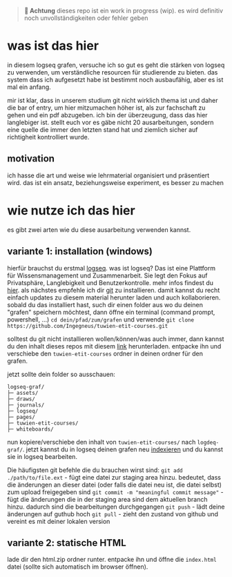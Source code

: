 > **🚧 Achtung**
dieses repo ist ein work in progress (wip). es wird definitiv noch unvollständigkeiten oder fehler geben 

# was ist das hier
in diesem logseq grafen, versuche ich so gut es geht die stärken von logseq zu verwenden, um verständliche resourcen für studierende zu bieten. das system dass ich aufgesetzt habe ist bestimmt noch ausbaufähig, aber es ist mal ein anfang.

mir ist klar, dass in unserem studium git nicht wirklich thema ist und daher die bar of entry, um hier mitzumachen höher ist, als zur fachschaft zu gehen und ein pdf abzugeben. ich bin der überzeugung, dass das hier langlebiger ist. stellt euch vor es gäbe nicht 20 ausarbeitungen, sondern eine quelle die immer den letzten stand hat und ziemlich sicher auf richtigheit kontrolliert wurde.

## motivation
ich hasse die art und weise wie lehrmaterial organisiert und präsentiert wird. das ist ein ansatz, beziehungsweise experiment, es besser zu machen

# wie nutze ich das hier
es gibt zwei arten wie du diese ausarbeitung verwenden kannst.
## variante 1: installation (windows)
hierfür brauchst du erstmal [logseq](https://github.com/logseq/logseq). was ist logseq? Das ist eine Plattform für Wissensmanagement und Zusammenarbeit. Sie legt den Fokus auf Privatsphäre, Langlebigkeit und Benutzerkontrolle. mehr infos findest du [hier](https://logseq.com/).
als nächstes empfehle ich dir [git](https://git-scm.com/downloads) zu installieren. damit kannst du recht einfach updates zu diesem material herunter laden und auch kollaborieren. sobald du das installiert hast, such dir einen folder aus wo du deinen "grafen" speichern möchtest, dann öffne ein terminal (command prompt, powershell, ...) 
`cd dein/pfad/zum/grafen` 
und verwende 
`git clone https://github.com/Ingegneus/tuwien-etit-courses.git`

solltest du git nicht installieren wollen/können/was auch immer, dann kannst du den inhalt dieses repos mit diesem [link](https://github.com/Ingegneus/tuwien-etit-courses/archive/refs/heads/main.zip) herunterladen. entpacke ihn und verschiebe den `tuwien-etit-courses` ordner in deinen ordner für den grafen. 

jetzt sollte dein folder so ausschauen:

```
logseq-graf/
├─ assets/
├─ draws/
├─ journals/
├─ logseq/
├─ pages/
├─ tuwien-etit-courses/
├─ whiteboards/
```

nun kopiere/verschiebe den inhalt von `tuwien-etit-courses/` nach `logdeq-graf/`. jetzt kannst du in logseq deinen grafen neu [indexieren](https://docs.logseq.com/#/page/63500411-87b0-4d62-a9ac-5b5418bc3201) und du kannst sie in logseq bearbeiten.

Die häufigsten git befehle die du brauchen wirst sind:
`git add ./path/to/file.ext` - fügt eine datei zur staging area hinzu. bedeutet, dass die änderungen an dieser datei (oder falls die datei neu ist, die datei selbst) zum upload freigegeben sind 
`git commit -m "meaningful commit message"` - fügt die änderungen die in der staging area sind dem aktuellen branch hinzu. dadurch sind die bearbeitungen durchgegangen
`git push` -  lädt deine änderungen auf guthub hoch
`git pull` - zieht den zustand von github und vereint es mit deiner lokalen version

## variante 2: statische HTML
lade dir den html.zip ordner runter. entpacke ihn und öffne die `index.html` datei (sollte sich automatisch im browser öffnen).